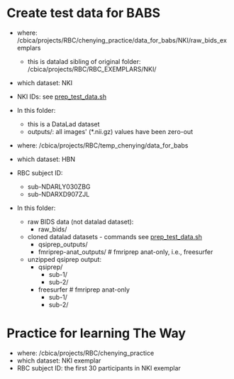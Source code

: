# Create test data for BABS

* where: /cbica/projects/RBC/chenying_practice/data_for_babs/NKI/raw_bids_exemplars
    * this is datalad sibling of original folder: /cbica/projects/RBC/RBC_EXEMPLARS/NKI/
* which dataset: NKI
* NKI IDs: see [prep_test_data.sh](prep_test_data.sh)
* In this folder:
    * this is a DataLad dataset
    * outputs/: all images' (*.nii.gz) values have been zero-out




* where: /cbica/projects/RBC/temp_chenying/data_for_babs
* which dataset: HBN
* RBC subject ID:
    * sub-NDARLY030ZBG
    * sub-NDARXD907ZJL
* In this folder:
    * raw BIDS data (not datalad dataset):
        * raw_bids/
    * cloned datalad datasets - commands see [prep_test_data.sh](prep_test_data.sh)
        * qsiprep_outputs/
        * fmriprep-anat_outputs/   # fmriprep anat-only, i.e., freesurfer
    * unzipped qsiprep output:
        * qsiprep/
            * sub-1/
            * sub-2/
        * freesurfer  # fmriprep anat-only
            * sub-1/
            * sub-2/

# Practice for learning The Way

* where: /cbica/projects/RBC/chenying_practice
* which dataset: NKI exemplar
* RBC subject ID: the first 30 participants in NKI exemplar
